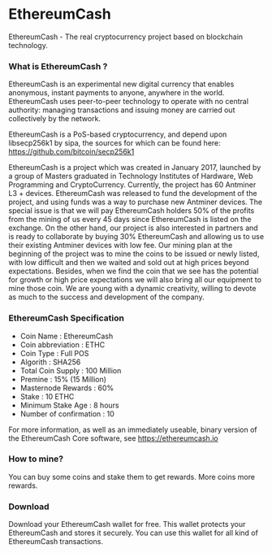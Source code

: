 # EthereumCash
EthereumCash - The real cryptocurrency project based on blockchain technology.

<h3>What is EthereumCash ?</h3>
EthereumCash is an experimental new digital currency that enables anonymous, instant payments to anyone, anywhere in the world. EthereumCash uses peer-to-peer technology to operate with no central authority: managing transactions and issuing money are carried out collectively by the network. 

EthereumCash is a PoS-based cryptocurrency, and depend upon libsecp256k1 by sipa, the sources for which can be found here: https://github.com/bitcoin/secp256k1

EthereumCash is a project which was created in January 2017, launched by a group of Masters graduated in Technology Institutes of Hardware, Web Programming and CryptoCurrency. Currently, the project has 60 Antminer L3 + devices. EthereumCash was released to fund the development of the project, and using funds was a way to purchase new Antminer devices. The special issue is that we will pay EthereumCash holders 50% of the profits from the mining of us every 45 days since EthereumCash is listed on the exchange. On the other hand, our project is also interested in partners and is ready to collaborate by buying 30% EthereumCash and allowing us to use their existing Antminer devices with low fee. Our mining plan at the beginning of the project was to mine the coins to be issued or newly listed, with low difficult and then we waited and sold out at high prices beyond expectations. Besides, when we find the coin that we see has the potential for growth or high price expectations we will also bring all our equipment to mine those coin. We are young with a dynamic creativity, willing to devote as much to the success and development of the company.

<h3>EthereumCash Specification</h3>
<ul>
  <li>Coin Name : EthereumCash</li>
  <li>Coin abbreviation : ETHC</li>
  <li>Coin Type : Full POS</li>
  <li>Algorith : SHA256</li>
  <li>Total Coin Supply : 100 Million</li>
  <li>Premine : 15% (15 Million)</li>
  <li>Masternode Rewards : 60%</li>
  <li>Stake : 10 ETHC</li>
  <li>Minimum Stake Age : 8 hours</li>
  <li>Number of confirmation : 10</li>
</ul>

For more information, as well as an immediately useable, binary version of the EthereumCash Core software, see https://ethereumcash.io

<h3>How to mine?</h3>
You can buy some coins and stake them to get rewards. More coins more rewards.

<h3>Download</h3>
Download your EthereumCash wallet for free. This wallet protects your EthereumCash and stores it securely. You can use this wallet for all kind of EthereumCash transactions.



